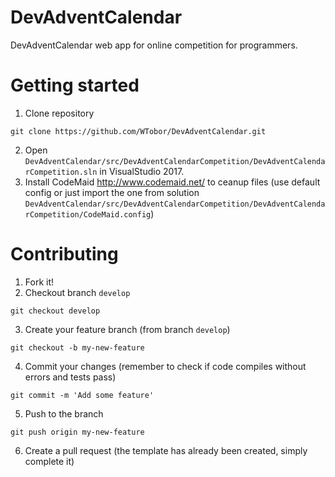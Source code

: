# DevAdventCalendar
DevAdventCalendar web app for online competition for programmers.

# Getting started
1. Clone repository
```
git clone https://github.com/WTobor/DevAdventCalendar.git
```
2. Open `DevAdventCalendar/src/DevAdventCalendarCompetition/DevAdventCalendarCompetition.sln` in VisualStudio 2017.
3. Install CodeMaid http://www.codemaid.net/ to ceanup files
(use default config or just import the one from solution `DevAdventCalendar/src/DevAdventCalendarCompetition/DevAdventCalendarCompetition/CodeMaid.config`)

# Contributing
1. Fork it!
2. Checkout branch `develop`
```
git checkout develop
```
3. Create your feature branch (from branch `develop`)
```
git checkout -b my-new-feature
```
4. Commit your changes (remember to check if code compiles without errors and tests pass)
```
git commit -m 'Add some feature'
```
5. Push to the branch
```
git push origin my-new-feature
```
6. Create a pull request (the template has already been created, simply complete it)
